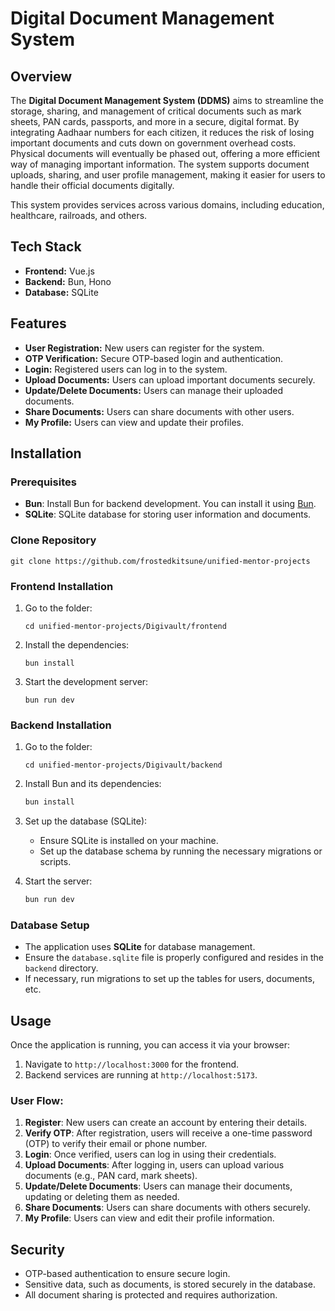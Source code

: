 
# Digital Document Management System

## Overview

The **Digital Document Management System (DDMS)** aims to streamline the storage, sharing, and management of critical documents such as mark sheets, PAN cards, passports, and more in a secure, digital format. By integrating Aadhaar numbers for each citizen, it reduces the risk of losing important documents and cuts down on government overhead costs. Physical documents will eventually be phased out, offering a more efficient way of managing important information. The system supports document uploads, sharing, and user profile management, making it easier for users to handle their official documents digitally.

This system provides services across various domains, including education, healthcare, railroads, and others.

## Tech Stack

* **Frontend:** Vue.js
* **Backend:** Bun, Hono
* **Database:** SQLite

## Features

* **User Registration:** New users can register for the system.
* **OTP Verification:** Secure OTP-based login and authentication.
* **Login:** Registered users can log in to the system.
* **Upload Documents:** Users can upload important documents securely.
* **Update/Delete Documents:** Users can manage their uploaded documents.
* **Share Documents:** Users can share documents with other users.
* **My Profile:** Users can view and update their profiles.

## Installation

### Prerequisites

* **Bun**: Install Bun for backend development. You can install it using [Bun](https://bun.sh).
* **SQLite**: SQLite database for storing user information and documents.

### Clone Repository

   ```
   git clone https://github.com/frostedkitsune/unified-mentor-projects
   ```

### Frontend Installation

1. Go to the folder:

   ```
   cd unified-mentor-projects/Digivault/frontend
   ```

2. Install the dependencies:

   ```
   bun install
   ```

3. Start the development server:

   ```
   bun run dev
   ```

### Backend Installation

1. Go to the folder:

   ```
   cd unified-mentor-projects/Digivault/backend
   ```

2. Install Bun and its dependencies:

   ```bash
   bun install
   ```

3. Set up the database (SQLite):

   * Ensure SQLite is installed on your machine.
   * Set up the database schema by running the necessary migrations or scripts.

4. Start the server:

   ```bash
   bun run dev
   ```

### Database Setup

* The application uses **SQLite** for database management.
* Ensure the `database.sqlite` file is properly configured and resides in the `backend` directory.
* If necessary, run migrations to set up the tables for users, documents, etc.

## Usage

Once the application is running, you can access it via your browser:

1. Navigate to `http://localhost:3000` for the frontend.
2. Backend services are running at `http://localhost:5173`.

### User Flow:

1. **Register**: New users can create an account by entering their details.
2. **Verify OTP**: After registration, users will receive a one-time password (OTP) to verify their email or phone number.
3. **Login**: Once verified, users can log in using their credentials.
4. **Upload Documents**: After logging in, users can upload various documents (e.g., PAN card, mark sheets).
5. **Update/Delete Documents**: Users can manage their documents, updating or deleting them as needed.
6. **Share Documents**: Users can share documents with others securely.
7. **My Profile**: Users can view and edit their profile information.

## Security

* OTP-based authentication to ensure secure login.
* Sensitive data, such as documents, is stored securely in the database.
* All document sharing is protected and requires authorization.

